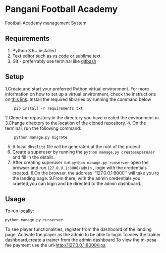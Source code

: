 # Pangani Football Academy

Football Academy management System

## Requirements

1. Python 3.6+ installed
2. Text editor such as [vs code](https://code.visualstudio.com/) or sublime text
3. Git - preferrably use terminal like [gitbash](https://gitforwindows.org/)

## Setup

1.Create and start your preferred Python virtual environment. For
more information on how to set up a virtual environment, check the instructions on [this link](https://tutorial.djangogirls.org/en/django_installation/).
Install the required libraries by running the command below

        pip install -r requirements.txt
        
2.Clone the repository in the directory you have created the environment in.       
3.Change directory to the location of the cloned repository.
4. On the terminal, run the following command:

        python manage.py migrate

5. A local ```dbsqlite``` file will be generated at the root of the project.
6. Create a superuser by running the ``python manage.py createsuperuser`` and fill in the details.
7. After creating superuser run ``python manage.py runserver`` open the browser and run  ``127.0.0.1:8000/admin`` , login with the credentials created.
8.On the browser, the address  ''127.0.0.1:8000'' will take you to the landing page.
9.From there, with the admin credentials you craeted,you can login and be directed to the admin dashboard.


## Usage

To run locally:

    python manage.py runserver
To see player functionalities, register from the dashboard of the landing page.
Activate the player as the admin to be able to login
To view the trainer dashboard,create a trainer from the admin dashboard
To view the m-pesa fee payment use the url-http://127.0.0.1:8000/lipa

